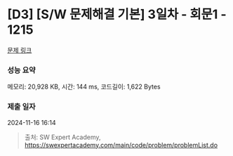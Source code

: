 # [D3] [S/W 문제해결 기본] 3일차 - 회문1 - 1215 

[문제 링크](https://swexpertacademy.com/main/code/problem/problemDetail.do?contestProbId=AV14QpAaAAwCFAYi) 

### 성능 요약

메모리: 20,928 KB, 시간: 144 ms, 코드길이: 1,622 Bytes

### 제출 일자

2024-11-16 16:14



> 출처: SW Expert Academy, https://swexpertacademy.com/main/code/problem/problemList.do